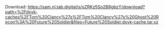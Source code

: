 Download: https://sam.nl.tab.digital/s/oZRKz5So2B8gbzY/download?path=%2Fdxvk-caches%2FTom%20Clancy%27s%2FTom%20Clancy%27s%20Ghost%20Recon%3A%20Future%20Soldier&files=Future%20Soldier.dxvk-cache.tar.xz